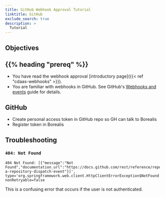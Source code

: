 ```yaml
---
title: GitHub Webhook Approval Tutorial
linktitle: GitHub
exclude_search: true
description: >
  Tutorial
---
```


## Objectives



## {{% heading "prereq" %}}

- You have read the webhook approval [introductory page]({{< ref "cdaas-webhooks" >}}).
- You are familiar with webhooks in GitHub. See GitHub's [Webhooks and events](https://docs.github.com/en/developers/webhooks-and-events/webhooks/about-webhooks) guide for details.





## GitHub

- Create personal access token in GitHub repo so GH can talk to Borealis
- Register token in Borealis



## Troubleshooting

### `404: Not Found`

```
404 Not Found: [{"message":"Not Found","documentation_url":"https://docs.github.com/rest/reference/repos#create-a-repository-dispatch-event"}]', type='org.springframework.web.client.HttpClientErrorException$NotFound', nonRetryable=false
```

This is a confusing error that occurs if the user is not authenticated.